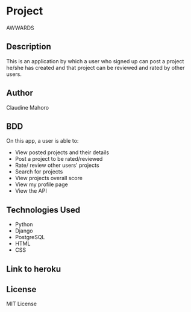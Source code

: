 # Project
AWWARDS

## Description
 This is an application by which a user who signed up can post a project he/she has created and that project can be reviewed and rated by other users.

## Author
Claudine Mahoro

## BDD 
On this app, a user is able to:
* View posted projects and their details
* Post a project to be rated/reviewed
* Rate/ review other users' projects
* Search for projects 
* View projects overall score
* View my profile page
* View the API

## Technologies Used
* Python
* Django
* PostgreSQL
* HTML
* CSS

## Link to heroku


## License
MIT License
